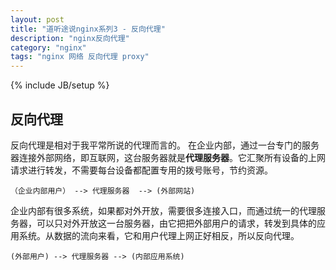 ```yaml
---
layout: post
title: "道听途说nginx系列3 - 反向代理"
description: "nginx反向代理"
category: "nginx"
tags: "nginx 网络 反向代理 proxy"
---
```

{% include JB/setup %}
## 反向代理
   反向代理是相对于我平常所说的代理而言的。
   在企业内部，通过一台专门的服务器连接外部网络，即互联网，这台服务器就是**代理服务器**。它汇聚所有设备的上网请求进行转发，不需要每台设备都配置专用的拨号账号，节约资源。  
   
	（企业内部用户） --> 代理服务器  --> (外部网站)
   
   企业内部有很多系统，如果都对外开放，需要很多连接入口，而通过统一的代理服务器，可以只对外开放这一台服务器，由它把把外部用户的请求，转发到具体的应用系统。从数据的流向来看，它和用户代理上网正好相反，所以反向代理。
   
	(外部用户) --> 代理服务器 --> (内部应用系统)